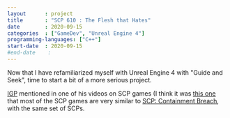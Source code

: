 ```yaml
---
layout      : project
title       : "SCP 610 : The Flesh that Hates"
date        : 2020-09-15
categories  : ["GameDev", "Unreal Engine 4"]
programming-languages: ["C++"]
start-date  : 2020-09-15
#end-date    : 
---
```


Now that I have refamiliarized myself with Unreal Engine 4 with "Guide and Seek", time to start a bit of a more serious project.

[IGP](https://www.youtube.com/user/TheIndieGamePromoter) mentioned in one of his videos on SCP games (I think it was [this one](https://www.youtube.com/watch?v=nWXAwaqMqzs&t) that most of the SCP games are very similar to [SCP: Containment Breach](https://www.scpcbgame.com/), with the same set of SCPs.